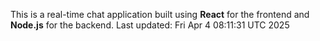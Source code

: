 This is a real-time chat application built using **React** for the frontend and **Node.js** for the backend.
Last updated: Fri Apr  4 08:11:31 UTC 2025
